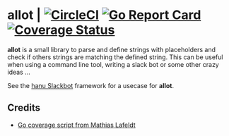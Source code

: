 # allot | [![CircleCI](https://img.shields.io/circleci/project/sbstjn/allot.svg)](https://circleci.com/gh/sbstjn/allot) [![Go Report Card](https://goreportcard.com/badge/github.com/sbstjn/allot)](https://goreportcard.com/report/github.com/sbstjn/allot) [![Coverage Status](https://coveralls.io/repos/github/sbstjn/allot/badge.svg?branch=master)](https://coveralls.io/github/sbstjn/allot?branch=master)

**allot** is a small library to parse and define strings with placeholders and check if others strings are matching the defined string. This can be useful when using a command line tool, writing a slack bot or some other crazy ideas …

See the [hanu Slackbot](https://github.com/sbstjn/hanu) framework for a usecase for **allot**.

## Credits
 * [Go coverage script from Mathias Lafeldt](https://mlafeldt.github.io/blog/test-coverage-in-go/)

